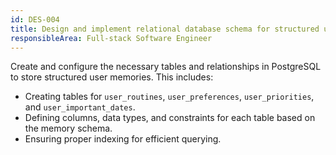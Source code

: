 ```yaml
---
id: DES-004
title: Design and implement relational database schema for structured user memories
responsibleArea: Full-stack Software Engineer
---
```

Create and configure the necessary tables and relationships in PostgreSQL to store structured user memories. This includes:
- Creating tables for `user_routines`, `user_preferences`, `user_priorities`, and `user_important_dates`.
- Defining columns, data types, and constraints for each table based on the memory schema.
- Ensuring proper indexing for efficient querying.